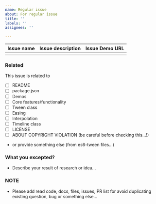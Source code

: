 ```yaml
---
name: Regular issue
about: For regular issue
title: ''
labels: ''
assignees: ''

---
```


|Issue name|Issue description|Issue Demo URL
|---|---|---|
|     |     |     |

### Related
This issue is related to

- [ ] README
- [ ] package.json
- [ ] Demos
- [ ] Core features/functionality
- [ ] Tween class
- [ ] Easing
- [ ] Interpolation
- [ ] Timeline class
- [ ] LICENSE
- [ ] ABOUT COPYRIGHT VIOLATION (be careful before checking this...!)

- or provide something else (from es6-tween files...)

### What you excepted?
- Describe your result of research or idea...

### NOTE
- Please add read code, docs, files, issues, PR list for avoid duplicating existing question, bug or something else...
